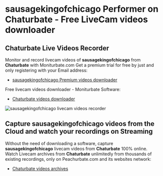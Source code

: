 # sausagekingofchicago Performer on Chaturbate - Free LiveCam videos downloader

## Chaturbate Live Videos Recorder

Monitor and record livecam videos of **sausagekingofchicago** from **Chaturbate** with Moniturbate.com
Get a premium trial for free by just and only registering with your Email address:
* [sausagekingofchicago Premium videos downloader](https://moniturbate.com/request-demo-licence-key.html)

Free livecam videos downloader - Moniturbate Software:
* [Chaturbate videos downloader](https://moniturbate.com/moniturbate-download-software.html)

![sausagekingofchicago livecam videos recorder](https://peachurnet.com/templates/moniturbate-software.png)


## Capture sausagekingofchicago videos from the Cloud and watch your recordings on Streaming

Without the need of downloading a software, capture **sausagekingofchicago** livecam videos from **Chaturbate** 100% online.
Watch Livecam archives from **Chaturbate** unlimitedly from thousands of existing recordings, only on Peachurbate.com and its websites network:
* [Chaturbate videos archives](https://peachurnet.com/)